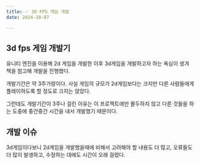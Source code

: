 ```yaml
---
title: ✅ 3D FPS 게임 개발
date: 2024-10-07

---
```


## 3d fps 게임 개발기

유니티 엔진을 이용해 2d 게임을 개발한 이후 3d게임을 개발하고자 하는 욕심이 생겨 책을 참고해 개발을 진행했다.

개발기간은 약 3주가량이다. 사실 게임의 규모가 2d게임보다는 크지만 다른 사람들에게 플레이하도록 할 정도로 크지는 않았다.

그런데도 개발기간이 3주나 걸린 이유는 이 프로젝트에만 몰두하지 않고 다른 것들을 하는 도중에 중간중간 시간을 내서 개발했기 때문이다.


## 개발 이슈

3d게임이다보니 2d게임을 개발했을때에 비해서 고려해야 할 내용도 더 많고, 오류들도 더 많이 발생하고, 수정하는 데에도 시간이 오래 걸렸다.

